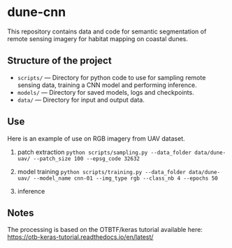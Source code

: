 # dune-cnn

This repository contains data and code for semantic segmentation of remote sensing imagery for habitat mapping on coastal dunes.

## Structure of the project

- `scripts/` — Directory for python code to use for sampling remote sensing data, training a CNN model and performing inference.
- `models/` — Directory for saved models, logs and checkpoints.
- `data/` — Directory for input and output data.

## Use
Here is an example of use on RGB imagery from UAV dataset. 
1) patch extraction
   `python scripts/sampling.py --data_folder data/dune-uav/ --patch_size 100 --epsg_code 32632`
    
3) model training
   `python scripts/training.py --data_folder data/dune-uav/ --model_name cnn-01 --img_type rgb --class_nb 4 --epochs 50`
   
5) inference


## Notes
The processing is based on the OTBTF/keras tutorial available here: https://otb-keras-tutorial.readthedocs.io/en/latest/ 
